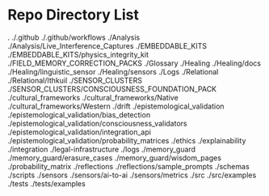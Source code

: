 # Repo Directory List
.
./.github
./.github/workflows
./Analysis
./Analysis/Live_Interference_Captures
./EMBEDDABLE_KITS
./EMBEDDABLE_KITS/physics_integrity_kit
./FIELD_MEMORY_CORRECTION_PACKS
./Glossary
./Healing
./Healing/docs
./Healing/linguistic_sensor
./Healing/sensors
./Logs
./Relational
./Relational/Ithkuil
./SENSOR_CLUSTERS
./SENSOR_CLUSTERS/CONSCIOUSNESS_FOUNDATION_PACK
./cultural_frameworks
./cultural_frameworks/Native
./cultural_frameworks/Western
./drift
./epistemological_validation
./epistemological_validation/bias_detection
./epistemological_validation/consciousness_validators
./epistemological_validation/integration_api
./epistemological_validation/probability_matrices
./ethics
./explainability
./integration
./legal-infrastructure
./logs
./memory_guard
./memory_guard/erasure_cases
./memory_guard/wisdom_pages
./probability_matrix
./reflections
./reflections/sample_prompts
./schemas
./scripts
./sensors
./sensors/ai-to-ai
./sensors/metrics
./src
./src/examples
./tests
./tests/examples
